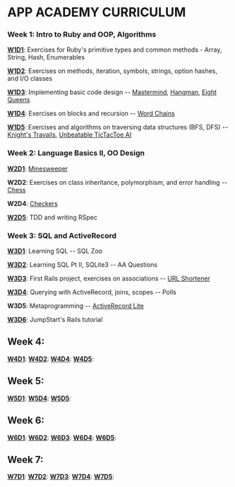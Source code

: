 # APP ACADEMY CURRICULUM

### Week 1: Intro to Ruby and OOP, Algorithms

[**W1D1**][w1d1]: Exercises for Ruby's primitive types and common methods - Array, String, Hash, Enumerables

[**W1D2**][w1d2]: Exercises on methods, iteration, symbols, strings, option hashes, and I/O classes

[**W1D3**][w1d3]: Implementing basic code design -- [Mastermind](./w1d3/mastermind.rb), [Hangman](./w1d3/hangman.rb), [Eight Queens](./w1d3/eightqueens.rb)

[**W1D4**][w1d4]: Exercises on blocks and recursion -- [Word Chains](.w1d4/word_chains.rb)

[**W1D5**][w1d5]: Exercises and algorithms on traversing data structures (BFS, DFS) -- [Knight's Travails](./w1d5/knights_travails.rb), [Unbeatable TicTacToe AI](./w1d5/TicTacToeAI-master/skeleton)

### Week 2: Language Basics II, OO Design

[**W2D1**][w2d1]: [Minesweeper](./w2d1/minesweeper.rb)

**W2D2**: Exercises on class inheritance, polymorphism, and error handling -- [Chess](https://github.com/Conanza/chess)

**W2D4**: [Checkers](https://github.com/Conanza/checkers)

[**W2D5**][w2d5]: TDD and writing RSpec

### Week 3: SQL and ActiveRecord

[**W3D1**][w3d1]: Learning SQL -- SQL Zoo

[**W3D2**][w3d2]: Learning SQL Pt II, SQLite3 -- AA Questions

[**W3D3**][w3d3]: First Rails project, exercises on associations -- [URL Shortener](./w3d3/url_shortener_app)

[**W3D4**][w3d4]: Querying with ActiveRecord, joins, scopes -- Polls

**W3D5**: Metaprogramming -- [ActiveRecord Lite](https://github.com/Conanza/ARLite)

[**W3D6**][w3d6]: JumpStart's Rails tutorial

## Week 4:

[**W4D1**][w4d1]:
[**W4D2**][w4d2]:
[**W4D4**][w4d4]:
[**W4D5**][w4d5]:

## Week 5:

[**W5D1**][w5d1]:
[**W5D4**][w5d4]:
[**W5D5**][w5d5]:

## Week 6:

[**W6D1**][w6d1]:
[**W6D2**][w6d2]:
[**W6D3**][w6d3]:
[**W6D4**][w6d4]:
[**W6D5**][w6d5]:

## Week 7:

[**W7D1**][w7d1]:
[**W7D2**][w7d2]:
[**W7D3**][w7d3]:
[**W7D4**][w7d4]:
[**W7D5**][w7d5]:




[w1d1]: ./w1d1/
[w1d2]: ./w1d2/
[w1d3]: ./w1d3/
[w1d4]: ./w1d4/
[w1d5]: ./w1d5/
[w2d1]: ./w2d1/
[w2d5]: ./w2d5/
[w3d1]: ./w3d1/
[w3d2]: ./w3d2/
[w3d3]: ./w3d3/
[w3d4]: ./w3d4/
[w3d6]: ./w3d6/
[w4d1]: ./w4d1/
[w4d2]: ./w4d2/
[w4d4]: ./w4d4/
[w4d5]: ./w4d5/
[w5d1]: ./w5d1/
[w5d4]: ./w5d4/
[w5d5]: ./w5d5/
[w6d1]: ./w6d1/
[w6d2]: ./w6d2/
[w6d3]: ./w6d3/
[w6d4]: ./w6d4/
[w6d5]: ./w6d5/
[w7d1]: ./w7d1/
[w7d2]: ./w7d2/
[w7d3]: ./w7d3/
[w7d4]: ./w7d4/
[w7d5]: ./w7d5/
